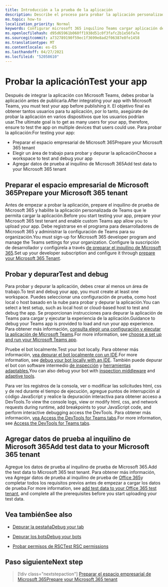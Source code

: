 ```yaml
---
title: Introducción a la prueba de la aplicación
description: Describe el proceso para probar la aplicación personalizada de Teams en Microsoft 365
ms.topic: how-to
localization_priority: Normal
keywords: Configurar microsoft 365 inquilino Teams cargar aplicación de prueba
ms.openlocfilehash: d95d65961b060ff1938d51c0f3fafc2b1e56fa7e
ms.sourcegitcommit: a732789190f59ec1f3699e8ad2f06387e8fe1458
ms.translationtype: MT
ms.contentlocale: es-ES
ms.lasthandoff: 04/27/2021
ms.locfileid: "52058610"
---
```

# <a name="test-your-app"></a><span data-ttu-id="ef912-104">Probar la aplicación</span><span class="sxs-lookup"><span data-stu-id="ef912-104">Test your app</span></span>

<span data-ttu-id="ef912-105">Después de integrar la aplicación con Microsoft Teams, debes probar la aplicación antes de publicarla.</span><span class="sxs-lookup"><span data-stu-id="ef912-105">After integrating your app with Microsoft Teams, you must test your app before publishing it.</span></span> <span data-ttu-id="ef912-106">El objetivo final es obtener tantos usuarios para tu aplicación, por lo tanto, asegúrate de probar la aplicación en varios dispositivos que los usuarios podrían usar.</span><span class="sxs-lookup"><span data-stu-id="ef912-106">The ultimate goal is to get as many users for your app, therefore, ensure to test the app on multiple devices that users could use.</span></span> <span data-ttu-id="ef912-107">Para probar la aplicación:</span><span class="sxs-lookup"><span data-stu-id="ef912-107">For testing your app:</span></span>

* <span data-ttu-id="ef912-108">Preparar el espacio empresarial de Microsoft 365</span><span class="sxs-lookup"><span data-stu-id="ef912-108">Prepare your Microsoft 365 tenant</span></span>
* <span data-ttu-id="ef912-109">Elegir un área de trabajo para probar y depurar la aplicación</span><span class="sxs-lookup"><span data-stu-id="ef912-109">Choose a workspace to test and debug your app</span></span>
* <span data-ttu-id="ef912-110">Agregar datos de prueba al inquilino de Microsoft 365</span><span class="sxs-lookup"><span data-stu-id="ef912-110">Add test data to your Microsoft 365 tenant</span></span>

## <a name="prepare-your-microsoft-365-tenant"></a><span data-ttu-id="ef912-111">Preparar el espacio empresarial de Microsoft 365</span><span class="sxs-lookup"><span data-stu-id="ef912-111">Prepare your Microsoft 365 tenant</span></span>

<span data-ttu-id="ef912-112">Antes de empezar a probar la aplicación, prepare el inquilino de prueba de Microsoft 365 y habilite la aplicación personalizada de Teams que le permita cargar la aplicación.</span><span class="sxs-lookup"><span data-stu-id="ef912-112">Before you start testing your app, prepare your Microsoft 365 test tenant and enable custom Teams app allow you to upload your app.</span></span> <span data-ttu-id="ef912-113">Debe registrarse en el programa para desarrolladores de Microsoft 365 y administrar la configuración de Teams para su organización.</span><span class="sxs-lookup"><span data-stu-id="ef912-113">You must sign-up for Microsoft 365 developer program and manage the Teams settings for your organization.</span></span> <span data-ttu-id="ef912-114">Configure la suscripción de desarrollador y configúrela a través [de preparar el inquilino de Microsoft 365](~/concepts/build-and-test/prepare-your-o365-tenant.md).</span><span class="sxs-lookup"><span data-stu-id="ef912-114">Set up your developer subscription and configure it through [prepare your Microsoft 365 Tenant](~/concepts/build-and-test/prepare-your-o365-tenant.md).</span></span>

## <a name="test-and-debug"></a><span data-ttu-id="ef912-115">Probar y depurar</span><span class="sxs-lookup"><span data-stu-id="ef912-115">Test and debug</span></span>

<span data-ttu-id="ef912-116">Para probar y depurar la aplicación, debes crear al menos un área de trabajo.</span><span class="sxs-lookup"><span data-stu-id="ef912-116">To test and debug your app, you must create at least one workspace.</span></span> <span data-ttu-id="ef912-117">Puedes seleccionar una configuración de prueba, como host local o host basado en la nube para probar y depurar la aplicación.</span><span class="sxs-lookup"><span data-stu-id="ef912-117">You can select a test setup, such as local host or cloud-based host to test and debug the app.</span></span> <span data-ttu-id="ef912-118">Se proporcionan instrucciones para depurar la aplicación de Teams para cargar y ejecutar la experiencia de la aplicación.</span><span class="sxs-lookup"><span data-stu-id="ef912-118">Guidance to debug your Teams app is provided to load and run your app experience.</span></span> <span data-ttu-id="ef912-119">Para obtener más información, [consulta elegir una configuración y ejecutar la aplicación de Microsoft Teams](~/concepts/build-and-test/debug.md).</span><span class="sxs-lookup"><span data-stu-id="ef912-119">For more information, see [choose a set up and run your Microsoft Teams app](~/concepts/build-and-test/debug.md).</span></span>

<span data-ttu-id="ef912-120">Pruebe el bot localmente.</span><span class="sxs-lookup"><span data-stu-id="ef912-120">Test your bot locally.</span></span> <span data-ttu-id="ef912-121">Para obtener más información, [vea depurar el bot localmente con un IDE](~/bots/how-to/debug/locally-with-an-ide.md).</span><span class="sxs-lookup"><span data-stu-id="ef912-121">For more information, see [debug your bot locally with an IDE](~/bots/how-to/debug/locally-with-an-ide.md).</span></span> <span data-ttu-id="ef912-122">También puede depurar el bot con software intermedio [de inspección](/azure/bot-service/bot-service-debug-inspection-middleware?view=azure-bot-service-4.0&tabs=csharp&preserve-view=true) y [herramientas adaptables.](/azure/bot-service/bot-service-debug-adaptive-tools?view=azure-bot-service-4.0&preserve-view=true)</span><span class="sxs-lookup"><span data-stu-id="ef912-122">You can also debug your bot with [inspection middleware](/azure/bot-service/bot-service-debug-inspection-middleware?view=azure-bot-service-4.0&tabs=csharp&preserve-view=true) and [adaptive tools](/azure/bot-service/bot-service-debug-adaptive-tools?view=azure-bot-service-4.0&preserve-view=true).</span></span> 

<span data-ttu-id="ef912-123">Para ver los registros de la consola, ver o modificar las solicitudes html, css y de red durante el tiempo de ejecución, agregue puntos de interrupción al código JavaScript y realice la depuración interactiva para obtener acceso a DevTools.</span><span class="sxs-lookup"><span data-stu-id="ef912-123">To view the console logs, view or modify html, css, and network requests during runtime, add breakpoints to your JavaScript code, and perform interactive debugging access the DevTools.</span></span> <span data-ttu-id="ef912-124">Para obtener más información, [vea Access the DevTools for Teams tabs](~/tabs/how-to/developer-tools.md).</span><span class="sxs-lookup"><span data-stu-id="ef912-124">For more information, see [Access the DevTools for Teams tabs](~/tabs/how-to/developer-tools.md).</span></span> 

## <a name="add-test-data-to-your-microsoft-365-tenant"></a><span data-ttu-id="ef912-125">Agregar datos de prueba al inquilino de Microsoft 365</span><span class="sxs-lookup"><span data-stu-id="ef912-125">Add test data to your Microsoft 365 tenant</span></span>

<span data-ttu-id="ef912-126">Agregue los datos de prueba al inquilino de prueba de Microsoft 365.</span><span class="sxs-lookup"><span data-stu-id="ef912-126">Add the test data to Microsoft 365 test tenant.</span></span> <span data-ttu-id="ef912-127">Para obtener más información, vea Agregar datos de prueba al inquilino de prueba de [Office 365](~/concepts/build-and-test/test-data.md)y completar todos los requisitos previos antes de empezar a cargar los datos de prueba.</span><span class="sxs-lookup"><span data-stu-id="ef912-127">For more information, see [add test data to your Office 365 test tenant](~/concepts/build-and-test/test-data.md), and complete all the prerequisites before you start uploading your test data.</span></span>

## <a name="see-also"></a><span data-ttu-id="ef912-128">Vea también</span><span class="sxs-lookup"><span data-stu-id="ef912-128">See also</span></span>

- [<span data-ttu-id="ef912-129">Depurar la pestaña</span><span class="sxs-lookup"><span data-stu-id="ef912-129">Debug your tab</span></span>](~/tabs/how-to/developer-tools.md)
 
- [<span data-ttu-id="ef912-130">Depurar los bots</span><span class="sxs-lookup"><span data-stu-id="ef912-130">Debug your bots</span></span>](~/bots/how-to/debug/locally-with-an-ide.md)

- [<span data-ttu-id="ef912-131">Probar permisos de RSC</span><span class="sxs-lookup"><span data-stu-id="ef912-131">Test RSC permissions</span></span>](~/graph-api/rsc/test-resource-specific-consent.md)

## <a name="next-step"></a><span data-ttu-id="ef912-132">Paso siguiente</span><span class="sxs-lookup"><span data-stu-id="ef912-132">Next step</span></span>

> [!div class="nextstepaction"]
> [<span data-ttu-id="ef912-133">Preparar el espacio empresarial de Microsoft 365</span><span class="sxs-lookup"><span data-stu-id="ef912-133">Prepare your Microsoft 365 tenant</span></span>](~/concepts/build-and-test/prepare-your-o365-tenant.md)

